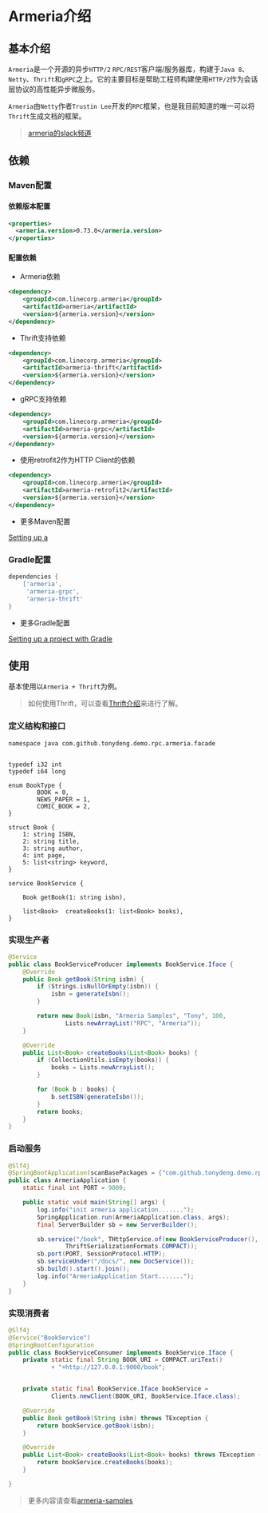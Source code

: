 # Armeria介绍

## 基本介绍

`Armeria`是一个开源的异步`HTTP/2` `RPC/REST`客户端/服务器库，构建于`Java 8`、`Netty`、`Thrift`和`gRPC`之上。它的主要目标是帮助工程师构建使用`HTTP/2`作为会话层协议的高性能异步微服务。

`Armeria`由`Netty`作者`Trustin Lee`开发的`RPC`框架，也是我目前知道的唯一可以将`Thrift`生成文档的框架。

> [armeria的slack频道](https://line-armeria.slack.com)

## 依赖

### Maven配置

#### 依赖版本配置

```xml
<properties>
  <armeria.version>0.73.0</armeria.version>
</properties>
```

#### 配置依赖

- Armeria依赖

```xml
<dependency>
    <groupId>com.linecorp.armeria</groupId>
    <artifactId>armeria</artifactId>
    <version>${armeria.version}</version>
</dependency>
```

- Thrift支持依赖

```xml
<dependency>
    <groupId>com.linecorp.armeria</groupId>
    <artifactId>armeria-thrift</artifactId>
    <version>${armeria.version}</version>
</dependency>
```

- gRPC支持依赖

```xml
<dependency>
    <groupId>com.linecorp.armeria</groupId>
    <artifactId>armeria-grpc</artifactId>
    <version>${armeria.version}</version>
</dependency>
```

- 使用retrofit2作为HTTP Client的依赖

```xml
<dependency>
    <groupId>com.linecorp.armeria</groupId>
    <artifactId>armeria-retrofit2</artifactId>
    <version>${armeria.version}</version>
</dependency>
```

- 更多Maven配置

[Setting up a ](https://line.github.io/armeria/setup-maven.html)

### Gradle配置

``` groovy
dependencies {
    ['armeria',
     'armeria-grpc',
     'armeria-thrift'
}
```

- 更多Gradle配置

[Setting up a project with Gradle](https://line.github.io/armeria/setup-gradle.html)

## 使用

基本使用以`Armeria + Thrift`为例。

> 如何使用Thrift，可以查看[Thrift介绍](thrift.md)来进行了解。

### 定义结构和接口

```thrift
namespace java com.github.tonydeng.demo.rpc.armeria.facade


typedef i32 int
typedef i64 long

enum BookType {
        BOOK = 0,
        NEWS_PAPER = 1,
        COMIC_BOOK = 2,
}

struct Book {
    1: string ISBN,
    2: string title,
    3: string author,
    4: int page,
    5: list<string> keyword,
}

service BookService {

    Book getBook(1: string isbn),

    list<Book>  createBooks(1: list<Book> books),
}
```

### 实现生产者

```java
@Service
public class BookServiceProducer implements BookService.Iface {
    @Override
    public Book getBook(String isbn) {
        if (Strings.isNullOrEmpty(isbn)) {
            isbn = generateIsbn();
        }

        return new Book(isbn, "Armeria Samples", "Tony", 100,
                Lists.newArrayList("RPC", "Armeria"));
    }

    @Override
    public List<Book> createBooks(List<Book> books) {
        if (CollectionUtils.isEmpty(books)) {
            books = Lists.newArrayList();
        }

        for (Book b : books) {
            b.setISBN(generateIsbn());
        }
        return books;
    }
}
```

### 启动服务

```java
@Slf4j
@SpringBootApplication(scanBasePackages = {"com.github.tonydeng.demo.rpc.armeria.producer"})
public class ArmeriaApplication {
    static final int PORT = 9000;

    public static void main(String[] args) {
        log.info("init armeria application.......");
        SpringApplication.run(ArmeriaApplication.class, args);
        final ServerBuilder sb = new ServerBuilder();

        sb.service("/book", THttpService.of(new BookServiceProducer(),
                ThriftSerializationFormats.COMPACT));
        sb.port(PORT, SessionProtocol.HTTP);
        sb.serviceUnder("/docs/", new DocService());
        sb.build().start().join();
        log.info("ArmeriaApplication Start.......");
    }
}
```

### 实现消费者

```java
@Slf4j
@Service("BookService")
@SpringBootConfiguration
public class BookServiceConsumer implements BookService.Iface {
    private static final String BOOK_URI = COMPACT.uriText()
            + "+http://127.0.0.1:9000/book";


    private static final BookService.Iface bookService =
            Clients.newClient(BOOK_URI, BookService.Iface.class);

    @Override
    public Book getBook(String isbn) throws TException {
        return bookService.getBook(isbn);
    }

    @Override
    public List<Book> createBooks(List<Book> books) throws TException {
        return bookService.createBooks(books);
    }

}
```

> 更多内容请查看[armeria-samples](https://github.com/tonydeng/springboot-rpc-samples/tree/master/armeria-samples)
